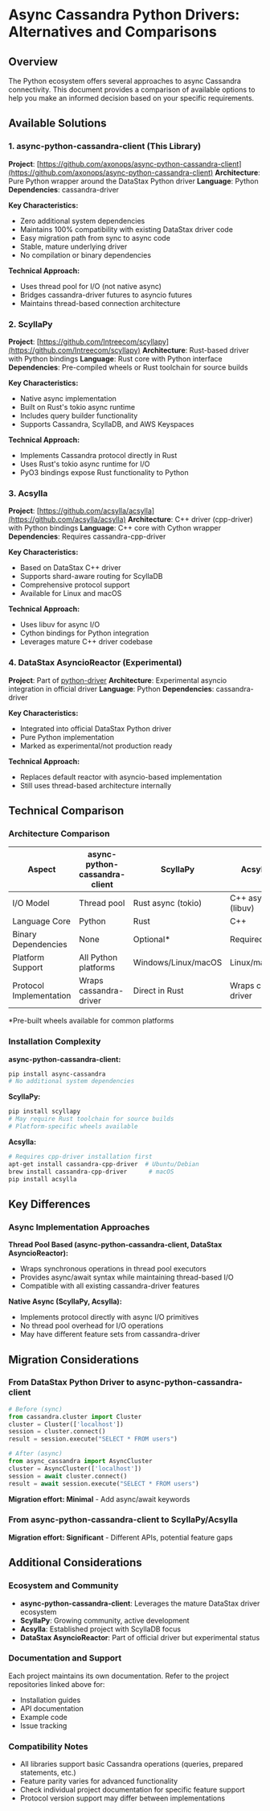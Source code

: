 # Async Cassandra Python Drivers: Alternatives and Comparisons

## Overview

The Python ecosystem offers several approaches to async Cassandra connectivity. This document provides a comparison of available options to help you make an informed decision based on your specific requirements.

## Available Solutions

### 1. async-python-cassandra-client (This Library)

**Project**: [https://github.com/axonops/async-python-cassandra-client](https://github.com/axonops/async-python-cassandra-client)
**Architecture**: Pure Python wrapper around the DataStax Python driver
**Language**: Python
**Dependencies**: cassandra-driver

**Key Characteristics:**
- Zero additional system dependencies
- Maintains 100% compatibility with existing DataStax driver code
- Easy migration path from sync to async code
- Stable, mature underlying driver
- No compilation or binary dependencies

**Technical Approach:**
- Uses thread pool for I/O (not native async)
- Bridges cassandra-driver futures to asyncio futures
- Maintains thread-based connection architecture

### 2. ScyllaPy

**Project**: [https://github.com/Intreecom/scyllapy](https://github.com/Intreecom/scyllapy)
**Architecture**: Rust-based driver with Python bindings
**Language**: Rust core with Python interface
**Dependencies**: Pre-compiled wheels or Rust toolchain for source builds

**Key Characteristics:**
- Native async implementation
- Built on Rust's tokio async runtime
- Includes query builder functionality
- Supports Cassandra, ScyllaDB, and AWS Keyspaces

**Technical Approach:**
- Implements Cassandra protocol directly in Rust
- Uses Rust's tokio async runtime for I/O
- PyO3 bindings expose Rust functionality to Python

### 3. Acsylla

**Project**: [https://github.com/acsylla/acsylla](https://github.com/acsylla/acsylla)
**Architecture**: C++ driver (cpp-driver) with Python bindings
**Language**: C++ core with Cython wrapper
**Dependencies**: Requires cassandra-cpp-driver

**Key Characteristics:**
- Based on DataStax C++ driver
- Supports shard-aware routing for ScyllaDB
- Comprehensive protocol support
- Available for Linux and macOS

**Technical Approach:**
- Uses libuv for async I/O
- Cython bindings for Python integration
- Leverages mature C++ driver codebase

### 4. DataStax AsyncioReactor (Experimental)

**Project**: Part of [python-driver](https://github.com/datastax/python-driver)
**Architecture**: Experimental asyncio integration in official driver
**Language**: Python
**Dependencies**: cassandra-driver

**Key Characteristics:**
- Integrated into official DataStax Python driver
- Pure Python implementation
- Marked as experimental/not production ready

**Technical Approach:**
- Replaces default reactor with asyncio-based implementation
- Still uses thread-based architecture internally

## Technical Comparison

### Architecture Comparison

| Aspect | async-python-cassandra-client | ScyllaPy | Acsylla | DataStax AsyncioReactor |
|--------|------------------------|----------|---------|-------------------------|
| I/O Model | Thread pool | Rust async (tokio) | C++ async (libuv) | Thread pool |
| Language Core | Python | Rust | C++ | Python |
| Binary Dependencies | None | Optional* | Required | None |
| Platform Support | All Python platforms | Windows/Linux/macOS | Linux/macOS | All Python platforms |
| Protocol Implementation | Wraps cassandra-driver | Direct in Rust | Wraps cpp-driver | Wraps cassandra-driver |

*Pre-built wheels available for common platforms

### Installation Complexity

**async-python-cassandra-client:**
```bash
pip install async-cassandra
# No additional system dependencies
```

**ScyllaPy:**
```bash
pip install scyllapy
# May require Rust toolchain for source builds
# Platform-specific wheels available
```

**Acsylla:**
```bash
# Requires cpp-driver installation first
apt-get install cassandra-cpp-driver  # Ubuntu/Debian
brew install cassandra-cpp-driver      # macOS
pip install acsylla
```

## Key Differences

### Async Implementation Approaches

**Thread Pool Based (async-python-cassandra-client, DataStax AsyncioReactor):**
- Wraps synchronous operations in thread pool executors
- Provides async/await syntax while maintaining thread-based I/O
- Compatible with all existing cassandra-driver features

**Native Async (ScyllaPy, Acsylla):**
- Implements protocol directly with async I/O primitives
- No thread pool overhead for I/O operations
- May have different feature sets from cassandra-driver

## Migration Considerations

### From DataStax Python Driver to async-python-cassandra-client

```python
# Before (sync)
from cassandra.cluster import Cluster
cluster = Cluster(['localhost'])
session = cluster.connect()
result = session.execute("SELECT * FROM users")

# After (async)
from async_cassandra import AsyncCluster
cluster = AsyncCluster(['localhost'])
session = await cluster.connect()
result = await session.execute("SELECT * FROM users")
```

**Migration effort: Minimal** - Add async/await keywords

### From async-python-cassandra-client to ScyllaPy/Acsylla

**Migration effort: Significant** - Different APIs, potential feature gaps

## Additional Considerations

### Ecosystem and Community

- **async-python-cassandra-client**: Leverages the mature DataStax driver ecosystem
- **ScyllaPy**: Growing community, active development
- **Acsylla**: Established project with ScyllaDB focus
- **DataStax AsyncioReactor**: Part of official driver but experimental status

### Documentation and Support

Each project maintains its own documentation. Refer to the project repositories linked above for:
- Installation guides
- API documentation
- Example code
- Issue tracking

### Compatibility Notes

- All libraries support basic Cassandra operations (queries, prepared statements, etc.)
- Feature parity varies for advanced functionality
- Check individual project documentation for specific feature support
- Protocol version support may differ between implementations
